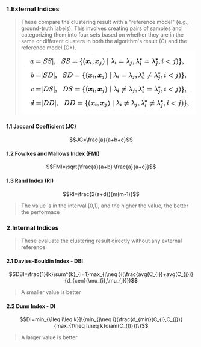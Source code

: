 ### 1.External Indices

>These compare the clustering result with a "reference model" (e.g., ground-truth labels). This involves creating pairs of samples and categorizing them into four sets based on whether they are in the same or different clusters in both the algorithm's result (C) and the reference model (C*).
![](../8.Clustering%20Algorithm/images/abcd.png)

#### 1.1 Jaccard Coefficient (JC)

$$JC=\frac{a}{a+b+c}$$

#### 1.2 Fowlkes and Mallows Index (FMI)

$$FMI=\sqrt{\frac{a}{a+b}·\frac{a}{a+c}}$$

#### 1.3 Rand Index (RI)

$$RI=\frac{2(a+d)}{m(m-1)}$$

>The value is in the interval [0,1], and the higher the value, the better the performace

### 2.Internal Indices

>These evaluate the clustering result directly without any external reference.

#### 2.1 Davies-Bouldin Index - DBI

$$DBI=\frac{1}{k}\sum^{k}_{i=1}max_{j\neq }i(\frac{avg(C_{i})+avg(C_{j})}{d_{cen}(\mu_{i},\mu_{j})})$$

>A smaller value is better

#### 2.2 Dunn Index - DI

$$DI=min_{\1leq i\leq k}]\{min_{j\neq i}(\frac{d_{min}(C_{i},C_{j})}{max_{1\neq l\neq k}diam(C_{l})})\}$$

>A larger value is better